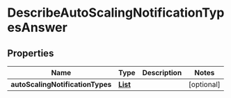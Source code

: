 

# DescribeAutoScalingNotificationTypesAnswer


## Properties

| Name | Type | Description | Notes |
|------------ | ------------- | ------------- | -------------|
|**autoScalingNotificationTypes** | [**List**](List.md) |  |  [optional] |



